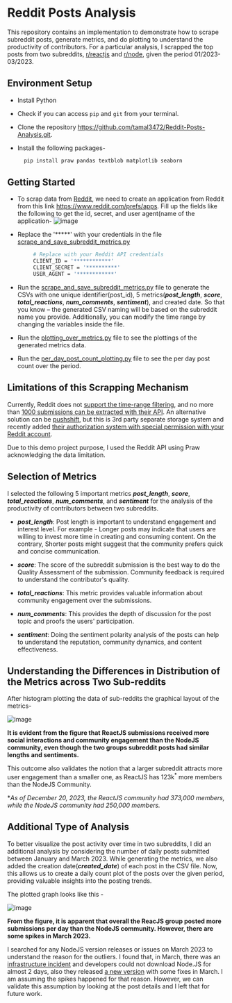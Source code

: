 # Reddit Posts Analysis

This repository contains an implementation to demonstrate how to scrape subreddit posts, generate metrics, and do plotting to understand the productivity of contributors.
For a particular analysis, I scrapped the top posts from two subreddits, [r/reactjs](https://www.reddit.com/r/reactjs/) and [r/node](https://www.reddit.com/r/node/), given the period 01/2023-03/2023.


## Environment Setup
- Install Python
- Check if you can access `pip` and `git` from your terminal. 
- Clone the repository https://github.com/tamal3472/Reddit-Posts-Analysis.git.
- Install the following packages-

     ```bash
       pip install praw pandas textblob matplotlib seaborn
     ```

## Getting Started

- To scrap data from [Reddit](https://www.reddit.com/), we need to create an application from Reddit from this link https://www.reddit.com/prefs/apps.
Fill up the fields like the following to get the id, secret, and user agent(name of the application-
![image](https://github.com/tamal3472/Reddit-Posts-Analysis/assets/44064679/793c7c5b-1095-437e-b3e6-e720a2ab1c12)

- Replace the '*****' with your credentials in the file [scrape_and_save_subreddit_metrics.py](https://github.com/tamal3472/Reddit-Posts-Analysis/blob/main/scrape_and_save_subreddit_metrics.py)
  ```bash
       # Replace with your Reddit API credentials
       CLIENT_ID = '************'
       CLIENT_SECRET = '**********'
       USER_AGENT = '************'
     ```
- Run the [scrape_and_save_subreddit_metrics.py](https://github.com/tamal3472/Reddit-Posts-Analysis/blob/main/scrape_and_save_subreddit_metrics.py) file to generate the CSVs with one unique identifier(post_id), 5 metrics(___post_length___, ___score___, ___total_reactions___, ___num_comments___, ___sentiment___), and created date. So that you know – the generated CSV naming will be based on the subreddit name you provide. Additionally, you can modify the time range by changing the variables inside the file.

- Run the [plotting_over_metrics.py](https://github.com/tamal3472/Reddit-Posts-Analysis/blob/main/plotting_over_metrics.py) file to see the plottings of the generated metrics data.

- Run the [per_day_post_count_plotting.py](https://github.com/tamal3472/Reddit-Posts-Analysis/blob/main/per_day_post_count_plotting.py) file to see the per day post count over the period.

## Limitations of this Scrapping Mechanism

Currently, Reddit does not [support the time-range filtering](https://www.reddit.com/r/redditdev/comments/fxfslf/how_to_scrape_data_from_a_time_period/), and no more than [1000 submissions can be extracted with their API](https://www.reddit.com/r/redditdev/comments/14zhhsb/is_there_a_way_to_scrape_more_recent_reddit_data/). An alternative solution can be [pushshift](https://github.com/pushshift/api), but this is 3rd party separate storage system and recently added [their authorization system with special permission with your Reddit account](https://api.pushshift.io/signup). 

Due to this demo project purpose, I used the Reddit API using Praw acknowledging the data limitation.


## Selection of Metrics

I selected the following 5 important metrics ___post_length___, ___score___, ___total_reactions___, ___num_comments___, and ___sentiment___ for the analysis of the productivity of contributors between two subreddits.

- ___post_length___: Post length is important to understand engagement and interest level. For example - Longer posts may indicate that users are willing to invest more time in creating and consuming content. On the contrary,
Shorter posts might suggest that the community prefers quick and concise communication.

- ___score___: The score of the subreddit submission is the best way to do the Quality Assessment of the submission. Community feedback is required to understand the contributor's quality.

- ___total_reactions___: This metric provides valuable information about community engagement over the submissions.
  
- ___num_comments___: This provides the depth of discussion for the post topic and proofs the users' participation.

- ___sentiment___: Doing the sentiment polarity analysis of the posts can help to understand the reputation, community dynamics, and content effectiveness.


## Understanding the Differences in Distribution of the Metrics across Two Sub-reddits
After histogram plotting the data of sub-reddits the graphical layout of the metrics-

![image](https://github.com/tamal3472/Reddit-Posts-Analysis/assets/44064679/ec2fad9e-e60e-4a27-80cd-59f5997f0379)

**It is evident from the figure that ReactJS submissions received more social interactions and community engagement than the NodeJS community, even though the two groups subreddit posts had similar lengths and sentiments.**

This outcome also validates the notion that a larger subreddit attracts more user engagement than a smaller one, as ReactJS has 123k<sup>*</sup> more members than the NodeJS Community.

*_As of December 20, 2023, the ReactJS community had 373,000 members, while the NodeJS community had 250,000 members._


## Additional Type of Analysis
To better visualize the post activity over time in two subreddits, I did an additional analysis by considering the number of daily posts submitted between January and March 2023. While generating the metrics, we also added the creation date(___created_date___) of each post in the CSV file. Now, this allows us to create a daily count plot of the posts over the given period, providing valuable insights into the posting trends.

The plotted graph looks like this - 

![image](https://github.com/tamal3472/Reddit-Posts-Analysis/assets/44064679/23d37050-327b-4fb3-adae-8b13839929d3)

**From the figure, it is apparent that overall the ReacJS group posted more submissions per day than the NodeJS community. However, there are some spikes in March 2023.**

I searched for any NodeJS version releases or issues on March 2023 to understand the reason for the outliers. I found that, in March, there was an [infrastructure incident](https://nodejs.org/en/blog/announcements/node-js-march-17-incident) and developers could not download Node.JS for almost 2 days, also they released [a new version](https://docs.snowflake.com/en/release-notes/clients-drivers/nodejs-2023#version-1-6-20-march-23-2023) with some fixes in March. I am assuming the spikes happened for that reason. However, we can validate this assumption by looking at the post details and I left that for future work.

